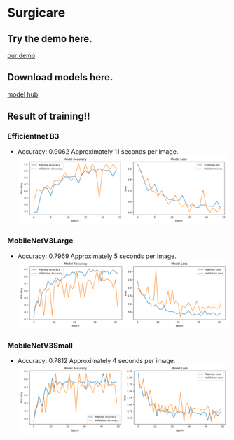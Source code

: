 # Surgicare

## Try the demo here.
[our demo](https://surgicare-demo.streamlit.app/)

## Download models here.
[model hub](https://huggingface.co/PogusTheWhisper/SurgiCare)


## Result of training!!
### Efficientnet B3
* Accuracy: 0.9062 Approximately 11 seconds per image.
![alt text](wound_classify_train/SurgiCare-V1-best.png?raw=true)

### MobileNetV3Large
* Accuracy: 0.7969 Approximately 5 seconds per image.
![alt text](wound_classify_train/SurgiCare-V1-fast.png?raw=true)

### MobileNetV3Small
* Accuracy: 0.7812 Approximately 4 seconds per image.
![alt text](wound_classify_train/SurgiCare-V1-mini.png?raw=true)
